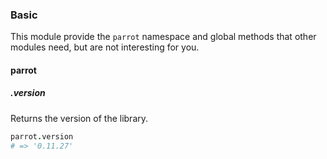 ### Basic

This module provide the `parrot` namespace and global methods that other modules need, but are not interesting for you.

#### parrot

##### .version

Returns the version of the library.

```coffee
parrot.version
# => '0.11.27'
```

